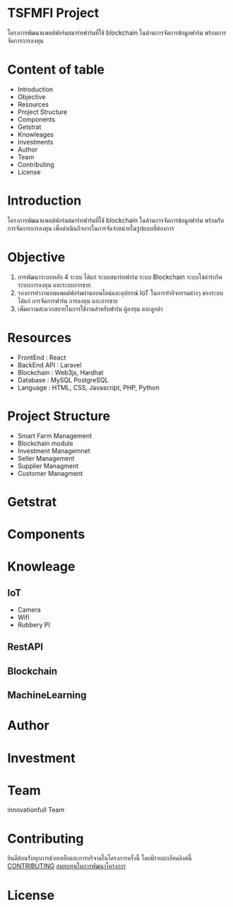 # TSFMFI Project 
โครงการพัฒนาแพลต์ฟอร์มสมาร์ทฟาร์มที่ใช้ blockchain ในด้านการจัดการข้อมูลฟาร์ม พร้อมการจัดการการลงทุน

# Content of table
* Introduction
* Objective
* Resources
* Project Structure
* Components
* Getstrat
* Knowleages
* Investments
* Author
* Team 
* Contributing
* License


# Introduction

โครงการพัฒนาแพลต์ฟอร์มสมาร์ทฟาร์มที่ใช้ blockchain ในด้านการจัดการข้อมูลฟาร์ม พร้อมรับการจัดการการลงทุน เพื่อดำเนินกิจการในการจัดจำหน่ายในรูปแบบที่ต้องการ


# Objective
1. การพัฒนาระบบหลัก 4 ระบบ ได้แก่ ระบบสมาร์ทฟาร์ม ระบบ Blockchain ระบบโซล่าร์กริด ระบบการลงทุน และระบบการขาย
2. รองการทำงานบนแพลต์ฟอร์มผ่านออนไลน์และอุปกรณ์ IoT ในการทำกิจกรรมต่างๆ ของระบบได้แก่ การจัดการฟาร์ม การลงทุน และการขาย
3. เพิ่มความสะดวกสบายในการใช้งานสำหรับฟาร์ม ผู้ลงทุน และลูกค้า




# Resources
* FrontEnd : React
* BackEnd API : Laravel
* Blockchain : Web3js, Hardhat
* Database : MySQL PostgreSQL
* Language : HTML, CSS, Javascript, PHP, Python


# Project Structure
* Smart Farm Management
* Blockchain module
* Investment Managemnet 
* Seller Management
* Supplier Managment
* Customer Managment

# Getstrat



# Components




# Knowleage
## IoT
* Camera
* Wifi
* Rubbery PI
## RestAPI
## Blockchain
## MachineLearning




# Author 





# Investment


# Team 

innovationfull Team

# Contributing
   ยินดีต้อนรับทุกการช่วยเหลือและการบริจาดในโครงการครั้งนี้ โดยมีรายละเอียดลิงค์นี้ <a href="./CONTRIBUTING.md"> CONTRIBUTING</a>
<a href="https://ko-fi.com/mbbyaa">สมทบทุนในการพัฒนาโครงการ</a>
# License